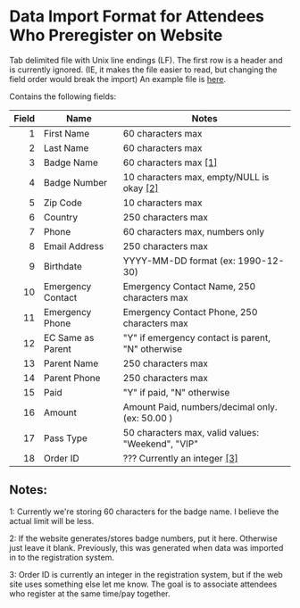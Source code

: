 Data Import Format for Attendees Who Preregister on Website
===========================================================

 Tab delimited file with Unix line endings (LF). The first row is a header and is
 currently ignored. (IE, it makes the file easier to read, but changing the field order
 would break the import)
 An example file is [here](PreRegDataImportExample.csv).
 
 
 Contains the following fields:

| Field | Name              | Notes                                                    |
| ----: | ----------------- | -------------------------------------------------------- |
|   1   | First Name        | 60 characters max                                        |
|   2   | Last Name         | 60 characters max                                        |
|   3   | Badge Name        | 60 characters max [[1]](#1)                              |
|   4   | Badge Number      | 10 characters max, empty/NULL is okay [[2]](#2)          |
|   5   | Zip Code          | 10 characters max                                        |
|   6   | Country           | 250 characters max                                       |
|   7   | Phone             | 60 characters max, numbers only                          |
|   8   | Email Address     | 250 characters max                                       |
|   9   | Birthdate         | YYYY-MM-DD format (ex: 1990-12-30)                       |
|  10   | Emergency Contact | Emergency Contact Name, 250 characters max               |
|  11   | Emergency Phone   | Emergency Contact Phone, 250 characters max              |
|  12   | EC Same as Parent | "Y" if emergency contact is parent, "N" otherwise        |
|  13   | Parent Name       | 250 characters max                                       |
|  14   | Parent Phone      | 250 characters max                                       |
|  15   | Paid              | "Y" if paid, "N" otherwise                               |
|  16   | Amount            | Amount Paid, numbers/decimal only. (ex: 50.00 )          |
|  17   | Pass Type         | 50 characters max, valid values: "Weekend", "VIP"        |
|  18   | Order ID          | ??? Currently an integer [[3]](#3)                       |
 
 
 
Notes:
------
<a name="1">1:</a> Currently we're storing 60 characters for the badge name. I believe the actual limit
will be less. 

<a name="2">2:</a> If the website generates/stores badge numbers, put it here. Otherwise just leave it
blank. Previously, this was generated when data was imported in to the registration system.

<a name="3">3:</a> Order ID is currently an integer in the registration system, but if the web site
uses something else let me know. The goal is to associate attendees who register at the same
time/pay together.